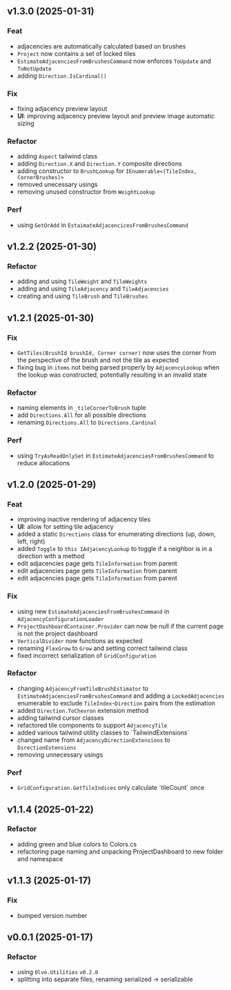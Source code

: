 ## v1.3.0 (2025-01-31)

### Feat

- adjacencies are automatically calculated based on brushes
- `Project` now contains a set of locked tiles
- `EstimateAdjacenciesFromBrushesCommand` now enforces `ToUpdate` and `ToNotUpdate`
- adding `Direction.IsCardinal()`

### Fix

- fixing adjacency preview layout
- **UI**: improving adjacency preview layout and preview image automatic sizing

### Refactor

- adding `Aspect` tailwind class
- adding `Direction.X` and `Direction.Y` composite directions
- adding constructor to `BrushLookup` for `IEnumerable<(TileIndex, CornerBrushes)>`
- removed unecessary usings
- removing unused constructor from `WeightLookup`

### Perf

- using `GetOrAdd` in `EstaimateAdjacencicesFromBrushesCommand`

## v1.2.2 (2025-01-30)

### Refactor

- adding and using `TileWeight` and `TileWeights`
- adding and using `TileAdjacency` and `TileAdjacencies`
- creating and using `TileBrush` and `TileBrushes`

## v1.2.1 (2025-01-30)

### Fix

- `GetTiles(BrushId brushId, Corner corner)` now uses the corner from the perspective of the brush and not the tile as expected
- fixing bug in `items` not being parsed properly by `AdjacencyLookup` when the lookup was constructed, potentially resulting in an invalid state

### Refactor

- naming elements in `_tileCornerToBrush` tuple
- add `Directions.All` for all possible directions
- renaming `Directions.All` to `Directions.Cardinal`

### Perf

- using `TryAsReadOnlySet` in `EstimateAdjacenciesFromBrushesCommand` to reduce allocations

## v1.2.0 (2025-01-29)

### Feat

- improving inactive rendering of adjacency tiles
- **UI**: allow for setting tile adjacency
- added a static `Directions` class for enumerating directions (up, down, left, right)
- added `Toggle` to `this IAdjacencyLookup` to toggle if a neighbor is in a direction with a method
- edit adjacencies page gets `TileInformation` from parent
- edit adjacencies page gets `TileInformation` from parent
- edit adjacencies page gets `TileInformation` from parent

### Fix

- using new `EstimateAdjacenciesFromBrushesCommand` in `AdjacencyConfigurationLoader`
- `ProjectDashboardContainer.Provider` can now be null if the current page is not the project dashboard
- `VerticalDivider` now functions as expected
- renaming `FlexGrow` to `Grow` and setting correct tailwind class
- fixed incorrect serialization of `GridConfiguration`

### Refactor

- changing `AdjacencyFromTileBrushEstimator` to `EstimateAdjacenciesFromBrushesCommand` and adding a `LockedAdjacencies` enumerable to exclude `TileIndex`-`Direction` pairs from the estimation
- added `Direction.ToChevron` extension method
- adding tailwind cursor classes
- refactored tile components to support `AdjacencyTile`
- added various tailwind utility classes to `TailwindExtensions´
- changed name from `AdjacencyDirectionExtensions` to `DirectionExtensions`
- removing unnecessary usings

### Perf

- `GridConfiguration.GetTileIndices` only calculate ´tileCount´ once

## v1.1.4 (2025-01-22)

### Refactor

- adding green and blue colors to Colors.cs
- refactoring page naming and unpacking ProjectDashboard to new folder and namespace

## v1.1.3 (2025-01-17)

### Fix

- bumped version number

## v0.0.1 (2025-01-17)

### Refactor

- using `Olve.Utilities` `v0.2.0`
- splitting into separate files, renaming serialized -> serializable
